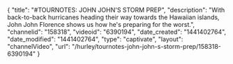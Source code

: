 {
    "title": "#TOURNOTES: JOHN JOHN'S STORM PREP",
    "description": "With back-to-back hurricanes heading their way towards the Hawaiian islands, John John Florence shows us how he's preparing for the worst.",
    "channelid": "158318",
    "videoid": "6390194",
    "date_created": "1441402764",
    "date_modified": "1441402764",
    "type": "captivate",
    "layout": "channelVideo",
    "url": "\/hurley\/tournotes-john-john-s-storm-prep\/158318-6390194"
}